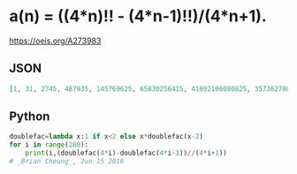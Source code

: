 # a\(n\) \= \(\(4\*n\)\!\! \- \(4\*n\-1\)\!\!\)/\(4\*n\+1\)\.
https://oeis.org/A273983
## JSON
```JSON
[1, 31, 2745, 487935, 145769625, 65830256415, 41892106080825, 35736278004165375, 39370290736153001625, 54420772423242699849375, 92234193751998833171261625, 188098544080793843475953349375, 454418941572893462364414856265625, 1283429428883663190972186961851609375]
```
## Python
```Python
doublefac=lambda x:1 if x<2 else x*doublefac(x-2)
for i in range(200):
    print(i,(doublefac(4*i)-doublefac(4*i-1))//(4*i+1))
# _Brian Cheung_, Jun 15 2016
```
